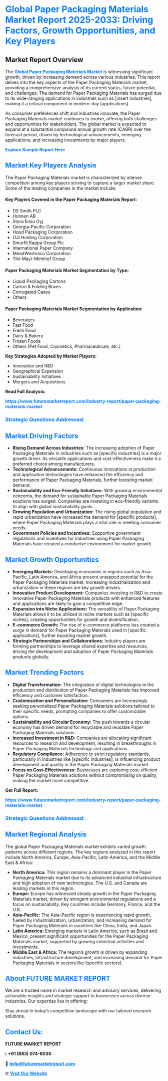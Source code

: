 <h1 style="color: #007BFF;">Global Paper Packaging Materials Market Report 2025-2033: Driving Factors, Growth Opportunities, and Key Players</h1>

<section id="overview">
<h2>Market Report Overview</h2>
<p>The <a href="https://www.futuremarketreport.com/industry-report/paper-packaging-materials-market" style="color: #007BFF; text-decoration: none;"><strong>Global Paper Packaging Materials Market</strong></a> is witnessing significant growth, driven by increasing demand across various industries. This report delves into the key aspects of the Paper Packaging Materials market, providing a comprehensive analysis of its current status, future potential, and challenges. The demand for Paper Packaging Materials has surged due to its wide-ranging applications in industries such as [insert industries], making it a critical component in modern-day [applications].</p>
<p>As consumer preferences shift and industries innovate, the Paper Packaging Materials market continues to evolve, offering both challenges and opportunities for stakeholders. The global market is expected to expand at a substantial compound annual growth rate (CAGR) over the forecast period, driven by technological advancements, emerging applications, and increasing investments by major players.</p>
</section>

<section id="overview">
<p><a href="https://www.futuremarketreport.com/request-sample/reportId=91520" style="color: #007BFF; text-decoration: none;"><strong>Explore Sample Report Here</strong></a></p>
</section>

<section id="key-players">
<h2 style="color: #007BFF;">Market Key Players Analysis</h2>
<p>The Paper Packaging Materials market is characterized by intense competition among key players striving to capture a larger market share. Some of the leading companies in the market include:</p>
<h4>Key Players Covered in the Paper Packaging Materials Report:</h4>
<ul><li>DS Smith PLC</li><li>Holmen AB</li><li>Stora Enso Oyj</li><li>Georgia-Pacific Corporation</li><li>Hood Packaging Corporation</li><li>OJI Holding Corporation</li><li>Smurfit Kappa Group Plc</li><li>International Paper Company</li><li>MeadWestvaco Corporation</li><li>The Mayr-Melnhof Group</li></ul>
<h4>Paper Packaging Materials Market Segmentation by Type:</h4>
<ul><li>Liquid Packaging Cartons</li><li>Carton &amp; Folding Boxes</li><li>Corrugated Cases</li><li>Others</li></ul>

<h4>Paper Packaging Materials Market Segmentation by Application:</h4>
<ul><li>Beverages</li><li>Fast Food</li><li>Fresh Food</li><li>Dairy &amp; Bakery</li><li>Frozen Foods</li><li>Others (Pet Food, Cosmetics, Pharmaceuticals, etc.)</li></ul>
<p><strong>Key Strategies Adopted by Market Players:</strong></p>
<ul>
<li>Innovation and R&D</li>
<li>Geographical Expansion</li>
<li>Sustainability Initiatives</li>
<li>Mergers and Acquisitions</li>
</ul>
</section>

<section>
<p><strong>Read Full Analysis: </strong></p><a href="https://www.futuremarketreport.com/industry-report/paper-packaging-materials-market" style="color: #007BFF; text-decoration: none;"><strong>https://www.futuremarketreport.com/industry-report/paper-packaging-materials-market</strong></a>
<h3 style="color: #007BFF;">Strategic Questions Addressed:</h3>
</section>

<section id="driving-factors">
<h2 style="color: #007BFF;">Market Driving Factors</h2>
<ul>
<li><strong>Rising Demand Across Industries:</strong> The increasing adoption of Paper Packaging Materials in industries such as [specific industries] is a major growth driver. Its versatile applications and cost-effectiveness make it a preferred choice among manufacturers.</li>
<li><strong>Technological Advancements:</strong> Continuous innovations in production and application technologies have enhanced the efficiency and performance of Paper Packaging Materials, further boosting market demand.</li>
<li><strong>Sustainability and Eco-Friendly Initiatives:</strong> With growing environmental concerns, the demand for sustainable Paper Packaging Materials solutions has surged. Companies are investing in eco-friendly variants to align with global sustainability goals.</li>
<li><strong>Growing Population and Urbanization:</strong> The rising global population and rapid urbanization have increased the demand for [specific products], where Paper Packaging Materials plays a vital role in meeting consumer needs.</li>
<li><strong>Government Policies and Incentives:</strong> Supportive government regulations and incentives for industries using Paper Packaging Materials have created a conducive environment for market growth.</li>
</ul>
</section>

<section id="growth-opportunities">
<h2 style="color: #007BFF;">Market Growth Opportunities</h2>
<ul>
<li><strong>Emerging Markets:</strong> Developing economies in regions such as Asia-Pacific, Latin America, and Africa present untapped potential for the Paper Packaging Materials market. Increasing industrialization and urbanization in these regions are key growth drivers.</li>
<li><strong>Innovative Product Development:</strong> Companies investing in R&D to create innovative Paper Packaging Materials products with enhanced features and applications are likely to gain a competitive edge.</li>
<li><strong>Expansion into Niche Applications:</strong> The versatility of Paper Packaging Materials allows it to be utilized in niche markets such as [specific niches], creating opportunities for growth and diversification.</li>
<li><strong>E-commerce Growth:</strong> The rise of e-commerce platforms has created a surge in demand for Paper Packaging Materials used in [specific applications], further boosting market growth.</li>
<li><strong>Strategic Partnerships and Collaborations:</strong> Industry players are forming partnerships to leverage shared expertise and resources, driving the development and adoption of Paper Packaging Materials products globally.</li>
</ul>
</section>

<section id="trending-factors">
<h2 style="color: #007BFF;">Market Trending Factors</h2>
<ul>
<li><strong>Digital Transformation:</strong> The integration of digital technologies in the production and distribution of Paper Packaging Materials has improved efficiency and customer satisfaction.</li>
<li><strong>Customization and Personalization:</strong> Consumers are increasingly seeking personalized Paper Packaging Materials solutions tailored to their specific needs, prompting companies to offer customizable options.</li>
<li><strong>Sustainability and Circular Economy:</strong> The push towards a circular economy has driven demand for recyclable and reusable Paper Packaging Materials solutions.</li>
<li><strong>Increased Investment in R&D:</strong> Companies are allocating significant resources to research and development, resulting in breakthroughs in Paper Packaging Materials technology and applications.</li>
<li><strong>Regulatory Compliance:</strong> Adherence to strict regulatory standards, particularly in industries like [specific industries], is influencing product development and quality in the Paper Packaging Materials market.</li>
<li><strong>Focus on Cost-Effectiveness:</strong> Businesses are exploring cost-efficient Paper Packaging Materials solutions without compromising on quality, making the market more competitive.</li>
</ul>
</section>

<section>
<p><strong>Get Full Report: </strong></p><a href="https://www.futuremarketreport.com/industry-report/paper-packaging-materials-market" style="color: #007BFF; text-decoration: none;"><strong>https://www.futuremarketreport.com/industry-report/paper-packaging-materials-market</strong></a>
<h3 style="color: #007BFF;">Strategic Questions Addressed:</h3>
</section>


<section id="regional-analysis">
<h2 style="color: #007BFF;">Market Regional Analysis</h2>
<p>The global Paper Packaging Materials market exhibits varied growth patterns across different regions. The key regions analyzed in this report include North America, Europe, Asia-Pacific, Latin America, and the Middle East & Africa:</p>
<ul>
<li><strong>North America:</strong> This region remains a dominant player in the Paper Packaging Materials market due to its advanced industrial infrastructure and high adoption of new technologies. The U.S. and Canada are leading markets in this region.</li>
<li><strong>Europe:</strong> Europe has witnessed steady growth in the Paper Packaging Materials market, driven by stringent environmental regulations and a focus on sustainability. Key countries include Germany, France, and the U.K.</li>
<li><strong>Asia-Pacific:</strong> The Asia-Pacific region is experiencing rapid growth, fueled by industrialization, urbanization, and increasing demand for Paper Packaging Materials in countries like China, India, and Japan.</li>
<li><strong>Latin America:</strong> Emerging markets in Latin America, such as Brazil and Mexico, present significant opportunities for the Paper Packaging Materials market, supported by growing industrial activities and investments.</li>
<li><strong>Middle East & Africa:</strong> The region’s growth is driven by expanding industries, infrastructure development, and increasing demand for Paper Packaging Materials in sectors like [specific sectors].</li>
</ul>
</section>

<footer>
<h2 style="color: #007BFF;">About FUTURE MARKET REPORT</h2>
<p>We are a trusted name in market research and advisory services, delivering actionable insights and strategic support to businesses across diverse industries. Our expertise lies in offering:</p>

<p>Stay ahead in today’s competitive landscape with our tailored research solutions.</p>

<h2 style="color: #007BFF;">Contact Us:</h2>
<p><strong>FUTURE MARKET REPORT</strong></p>
<p>📞 <strong>+91 (883) 074-8030</strong></p>
<p>📧 <strong><a href="mailto:help@futuremarketreport.com" style="color: #007BFF;">help@futuremarketreport.com</a></strong></p>
<p>🌐 <strong><a href="https://www.futuremarketreport.com/" style="color: #007BFF;">Visit Our Website</a></strong></p>
</footer>